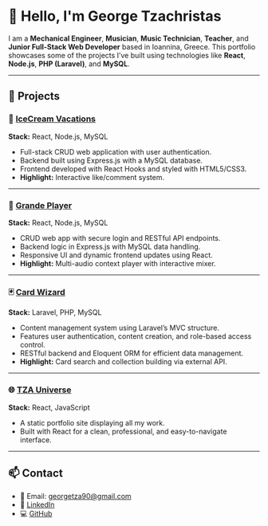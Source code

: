 # 👋 Hello, I'm George Tzachristas

I am a **Mechanical Engineer**, **Musician**, **Music Technician**, **Teacher**, and **Junior Full-Stack Web Developer** based in Ioannina, Greece. This portfolio showcases some of the projects I’ve built using technologies like **React**, **Node.js**, **PHP (Laravel)**, and **MySQL**.

---

## 📂 Projects

### 🚀 [IceCream Vacations](https://icvacations.netlify.app/)
**Stack:** React, Node.js, MySQL  
- Full-stack CRUD web application with user authentication.  
- Backend built using Express.js with a MySQL database.  
- Frontend developed with React Hooks and styled with HTML5/CSS3.  
- **Highlight:** Interactive like/comment system.

---

### 🎵 [Grande Player](https://grandeplayer.netlify.app/player)
**Stack:** React, Node.js, MySQL  
- CRUD web app with secure login and RESTful API endpoints.  
- Backend logic in Express.js with MySQL data handling.  
- Responsive UI and dynamic frontend updates using React.  
- **Highlight:** Multi-audio context player with interactive mixer.

---

### 🃏 [Card Wizard](https://cardwizard.up.railway.app/)
**Stack:** Laravel, PHP, MySQL  
- Content management system using Laravel’s MVC structure.  
- Features user authentication, content creation, and role-based access control.  
- RESTful backend and Eloquent ORM for efficient data management.  
- **Highlight:** Card search and collection building via external API.

---

### 🌐 [TZA Universe](https://tzauniverse.netlify.app/)
**Stack:** React, JavaScript  
- A static portfolio site displaying all my work.  
- Built with React for a clean, professional, and easy-to-navigate interface.

---

## 📫 Contact
- 📧 Email: [georgetza90@gmail.com](mailto:georgetza90@gmail.com)
- 🔗 [LinkedIn](https://www.linkedin.com/in/george-tzachristas)  
- 💻 [GitHub](https://github.com/GeorgeTza90/Portfolio)
